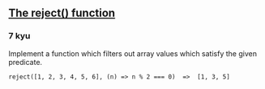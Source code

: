 <h2><a href=https://www.codewars.com/kata/52988f3f7edba9839c00037d/train/javascript target="_blank">The reject() function</a></h2><h3>7 kyu</h3><p>Implement a function which filters out array values which satisfy the given predicate.</p><pre><code class="language-javascript"><span class="cm-variable">reject</span>([<span class="cm-number">1</span>, <span class="cm-number">2</span>, <span class="cm-number">3</span>, <span class="cm-number">4</span>, <span class="cm-number">5</span>, <span class="cm-number">6</span>], (<span class="cm-def">n</span>) <span class="cm-operator">=&gt;</span> <span class="cm-variable-2">n</span> <span class="cm-operator">%</span> <span class="cm-number">2</span> <span class="cm-operator">===</span> <span class="cm-number">0</span>)  <span class="cm-operator">=&gt;</span>  [<span class="cm-number">1</span>, <span class="cm-number">3</span>, <span class="cm-number">5</span>]</code></pre><pre style="display: none;"><code class="language-csharp"><span class="cm-variable">Kata</span>.<span class="cm-variable">Reject</span>(<span class="cm-keyword">new</span> <span class="cm-type">int</span>[] {<span class="cm-number">1</span>, <span class="cm-number">2</span>, <span class="cm-number">3</span>, <span class="cm-number">4</span>, <span class="cm-number">5</span>, <span class="cm-number">6</span>}, (<span class="cm-variable">n</span>) <span class="cm-operator">=&gt;</span> <span class="cm-variable">n</span> <span class="cm-operator">%</span> <span class="cm-number">2</span> <span class="cm-operator">==</span> <span class="cm-number">0</span>)  <span class="cm-operator">=&gt;</span>  <span class="cm-keyword">new</span> <span class="cm-type">int</span>[] {<span class="cm-number">1</span>, <span class="cm-number">3</span>, <span class="cm-number">5</span>}</code></pre><pre style="display: none;"><code class="language-php"><span class="cm-variable">reject</span>([<span class="cm-number">1</span>, <span class="cm-number">2</span>, <span class="cm-number">3</span>, <span class="cm-number">4</span>, <span class="cm-number">5</span>, <span class="cm-number">6</span>], <span class="cm-keyword">function</span> (<span class="cm-variable-2">$n</span>) {<span class="cm-keyword">return</span> <span class="cm-variable-2">$n</span> <span class="cm-operator">%</span> <span class="cm-number">2</span> <span class="cm-operator">==</span> <span class="cm-number">0</span>;})  <span class="cm-operator">=&gt;</span>  [<span class="cm-number">1</span>, <span class="cm-number">3</span>, <span class="cm-number">5</span>]</code></pre><pre style="display: none;"><code class="language-python"><span class="cm-variable">reject</span>([<span class="cm-number">1</span>, <span class="cm-number">2</span>, <span class="cm-number">3</span>, <span class="cm-number">4</span>, <span class="cm-number">5</span>, <span class="cm-number">6</span>], <span class="cm-keyword">lambda</span> <span class="cm-variable">x</span>: <span class="cm-variable">x</span> <span class="cm-operator">%</span> <span class="cm-number">2</span> <span class="cm-operator">==</span> <span class="cm-number">0</span>)  <span class="cm-operator">=&gt;</span>  [<span class="cm-number">1</span>, <span class="cm-number">3</span>, <span class="cm-number">5</span>]</code></pre>
